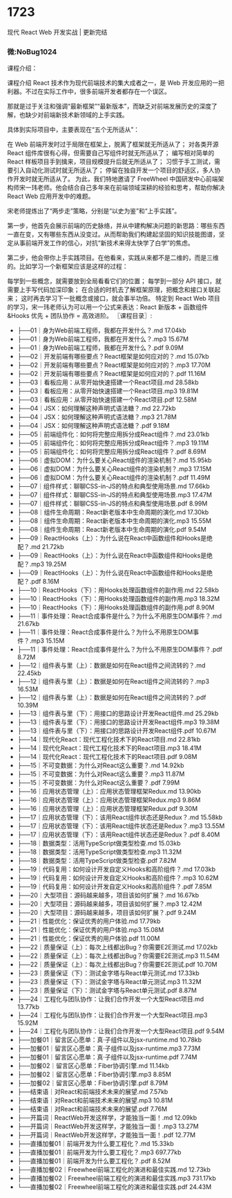 # 1723
现代 React Web 开发实战 | 更新完结
### 微:NoBug1024 


课程介绍：

课程介绍
React 技术作为现代前端技术的集大成者之一，是 Web 开发应用的一把利器。不过在实际工作中，很多前端开发者都存在一个误区。

那就是过于关注和强调“最新框架”“最新版本”，而缺乏对前端发展历史的深度了解，也缺少对前端新技术新领域的上手实践。

具体到实际项目中，主要表现在“五个无所适从”：

在 Web 前端开发时过于局限在框架上，脱离了框架就无所适从了；
对各类开源 React 组件库很有心得，但需要自己写组件时就无所适从了；
编写相对简单的 React 样板项目手到擒来，项目规模提升后就无所适从了；
习惯于手工测试，需要引入自动化测试时就无所适从了；
停留在独自开发一个项目的舒适区，多人协作开发时就无所适从了。
为此，我们特地邀请了 FreeWheel 中国研发中心前端架构师宋一玮老师。他会结合自己多年来在前端领域深耕的经验和思考，帮助你解决 React Web 应用开发中的难题。

宋老师提炼出了“两步走”策略，分别是“以史为鉴”和“上手实践”。

第一步，他首先会展示前端的历史脉络，并从中建构解决问题的新思路：哪些东西一直在变，又有哪些东西从没变过。从而帮助我们构建起坚固的知识技能图谱，坚定从事前端开发工作的信心，对抗“新技术来得太快学了白学”的焦虑。

第二步，他会带你上手实践项目。在他看来，实践从来都不是二维的，而是三维的。比如学习一个新框架应该是这样的过程：

每学到一些概念，就需要放到全局看看它们的位置；
每学到一部分 API 接口，就需要上手写代码加深印象；
在合适的时机去了解框架原理，把概念和接口关联起来；
这时再去学习下一批概念或接口，就会事半功倍。
特定到 React Web 项目的学习，宋一玮老师认为可以用一个公式来表达：React 新版本 + 函数组件 &Hooks 优先 + 团队协作 = 高效进阶。
〖课程目录〗:


- ├──01｜身为Web前端工程师，我都在开发什么？.md  17.04kb
- ├──01｜身为Web前端工程师，我都在开发什么？.mp3  15.67M
- ├──01｜身为Web前端工程师，我都在开发什么？.pdf  9.09M
- ├──02｜开发前端有哪些要点？React框架是如何应对的？.md  15.07kb
- ├──02｜开发前端有哪些要点？React框架是如何应对的？.mp3  17.70M
- ├──02｜开发前端有哪些要点？React框架是如何应对的？.pdf  11.16M
- ├──03｜看板应用：从零开始快速搭建一个React项目.md  28.58kb
- ├──03｜看板应用：从零开始快速搭建一个React项目.mp3  19.81M
- ├──03｜看板应用：从零开始快速搭建一个React项目.pdf  12.58M
- ├──04｜JSX：如何理解这种声明式语法糖？.md  22.72kb
- ├──04｜JSX：如何理解这种声明式语法糖？.mp3  21.78M
- ├──04｜JSX：如何理解这种声明式语法糖？.pdf  9.18M
- ├──05｜前端组件化：如何将完整应用拆分成React组件？.md  23.01kb
- ├──05｜前端组件化：如何将完整应用拆分成React组件？.mp3  19.11M
- ├──05｜前端组件化：如何将完整应用拆分成React组件？.pdf  8.69M
- ├──06｜虚拟DOM：为什么要关心React组件的渲染机制？.md  15.95kb
- ├──06｜虚拟DOM：为什么要关心React组件的渲染机制？.mp3  17.15M
- ├──06｜虚拟DOM：为什么要关心React组件的渲染机制？.pdf  11.49M
- ├──07｜组件样式：聊聊CSS-in-JS的特点和典型使用场景.md  17.66kb
- ├──07｜组件样式：聊聊CSS-in-JS的特点和典型使用场景.mp3  17.47M
- ├──07｜组件样式：聊聊CSS-in-JS的特点和典型使用场景.pdf  8.99M
- ├──08｜组件生命周期：React新老版本中生命周期的演化.md  17.30kb
- ├──08｜组件生命周期：React新老版本中生命周期的演化.mp3  15.55M
- ├──08｜组件生命周期：React新老版本中生命周期的演化.pdf  9.54M
- ├──09｜ReactHooks（上）：为什么说在React中函数组件和Hooks是绝配？.md  21.72kb
- ├──09｜ReactHooks（上）：为什么说在React中函数组件和Hooks是绝配？.mp3  19.25M
- ├──09｜ReactHooks（上）：为什么说在React中函数组件和Hooks是绝配？.pdf  8.16M
- ├──10｜ReactHooks（下）：用Hooks处理函数组件的副作用.md  22.58kb
- ├──10｜ReactHooks（下）：用Hooks处理函数组件的副作用.mp3  18.32M
- ├──10｜ReactHooks（下）：用Hooks处理函数组件的副作用.pdf  8.90M
- ├──11｜事件处理：React合成事件是什么？为什么不用原生DOM事件？.md  21.67kb
- ├──11｜事件处理：React合成事件是什么？为什么不用原生DOM事件？.mp3  15.15M
- ├──11｜事件处理：React合成事件是什么？为什么不用原生DOM事件？.pdf  8.72M
- ├──12｜组件表与里（上）：数据是如何在React组件之间流转的？.md  22.45kb
- ├──12｜组件表与里（上）：数据是如何在React组件之间流转的？.mp3  16.53M
- ├──12｜组件表与里（上）：数据是如何在React组件之间流转的？.pdf  10.39M
- ├──13｜组件表与里（下）：用接口的思路设计开发React组件.md  25.29kb
- ├──13｜组件表与里（下）：用接口的思路设计开发React组件.mp3  19.38M
- ├──13｜组件表与里（下）：用接口的思路设计开发React组件.pdf  10.67M
- ├──14｜现代化React：现代工程化技术下的React项目.md  22.81kb
- ├──14｜现代化React：现代工程化技术下的React项目.mp3  18.41M
- ├──14｜现代化React：现代工程化技术下的React项目.pdf  9.08M
- ├──15｜不可变数据：为什么对React这么重要？.md  14.92kb
- ├──15｜不可变数据：为什么对React这么重要？.mp3  11.87M
- ├──15｜不可变数据：为什么对React这么重要？.pdf  7.99M
- ├──16｜应用状态管理（上）：应用状态管理框架Redux.md  13.90kb
- ├──16｜应用状态管理（上）：应用状态管理框架Redux.mp3  9.86M
- ├──16｜应用状态管理（上）：应用状态管理框架Redux.pdf  9.30M
- ├──17｜应用状态管理（下）：该用React组件状态还是Redux？.md  15.58kb
- ├──17｜应用状态管理（下）：该用React组件状态还是Redux？.mp3  13.55M
- ├──17｜应用状态管理（下）：该用React组件状态还是Redux？.pdf  8.40M
- ├──18｜数据类型：活用TypeScript做类型检查.md  15.03kb
- ├──18｜数据类型：活用TypeScript做类型检查.mp3  11.32M
- ├──18｜数据类型：活用TypeScript做类型检查.pdf  7.82M
- ├──19｜代码复用：如何设计开发自定义Hooks和高阶组件？.md  17.03kb
- ├──19｜代码复用：如何设计开发自定义Hooks和高阶组件？.mp3  10.62M
- ├──19｜代码复用：如何设计开发自定义Hooks和高阶组件？.pdf  7.85M
- ├──20｜大型项目：源码越来越多，项目该如何扩展？.md  16.67kb
- ├──20｜大型项目：源码越来越多，项目该如何扩展？.mp3  12.42M
- ├──20｜大型项目：源码越来越多，项目该如何扩展？.pdf  9.24M
- ├──21｜性能优化：保证优秀的用户体验.md  17.79kb
- ├──21｜性能优化：保证优秀的用户体验.mp3  15.08M
- ├──21｜性能优化：保证优秀的用户体验.pdf  11.00M
- ├──22｜质量保证（上）：每次上线都出Bug？你需要E2E测试.md  17.02kb
- ├──22｜质量保证（上）：每次上线都出Bug？你需要E2E测试.mp3  11.54M
- ├──22｜质量保证（上）：每次上线都出Bug？你需要E2E测试.pdf  10.70M
- ├──23｜质量保证（下）：测试金字塔与React单元测试.md  17.33kb
- ├──23｜质量保证（下）：测试金字塔与React单元测试.mp3  11.32M
- ├──23｜质量保证（下）：测试金字塔与React单元测试.pdf  8.87M
- ├──24｜工程化与团队协作：让我们合作开发一个大型React项目.md  13.77kb
- ├──24｜工程化与团队协作：让我们合作开发一个大型React项目.mp3  15.92M
- ├──24｜工程化与团队协作：让我们合作开发一个大型React项目.pdf  9.54M
- ├──加餐01｜留言区心愿单：真·子组件以及jsx-runtime.md  10.78kb
- ├──加餐01｜留言区心愿单：真·子组件以及jsx-runtime.mp3  7.73M
- ├──加餐01｜留言区心愿单：真·子组件以及jsx-runtime.pdf  7.74M
- ├──加餐02｜留言区心愿单：Fiber协调引擎.md  11.14kb
- ├──加餐02｜留言区心愿单：Fiber协调引擎.mp3  8.85M
- ├──加餐02｜留言区心愿单：Fiber协调引擎.pdf  8.79M
- ├──结束语｜对React和前端技术未来的展望.md  7.57kb
- ├──结束语｜对React和前端技术未来的展望.mp3  10.81M
- ├──结束语｜对React和前端技术未来的展望.pdf  7.76M
- ├──开篇词｜ReactWeb开发这样学，才能独当一面！.md  12.09kb
- ├──开篇词｜ReactWeb开发这样学，才能独当一面！.mp3  13.27M
- ├──开篇词｜ReactWeb开发这样学，才能独当一面！.pdf  12.77M
- ├──直播加餐01｜前端开发为什么要工程化？.md  15.33kb
- ├──直播加餐01｜前端开发为什么要工程化？.mp3  697.77kb
- ├──直播加餐01｜前端开发为什么要工程化？.pdf  8.52M
- ├──直播加餐02｜Freewheel前端工程化的演进和最佳实践.md  12.73kb
- ├──直播加餐02｜Freewheel前端工程化的演进和最佳实践.mp3  731.17kb
- └──直播加餐02｜Freewheel前端工程化的演进和最佳实践.pdf  24.43M
